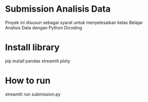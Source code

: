 # Submission Analisis Data
Proyek ini disusun sebagai syarat untuk menyelesaikan kelas Belajar Analisis Data dengan Python Dicoding

# Install library 
pip install pandas streamlit ploty

# How to run
streamlit run submission.py
